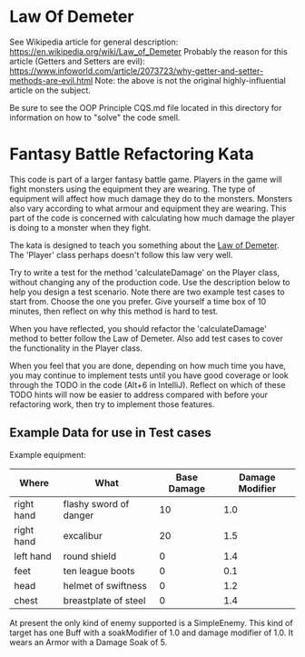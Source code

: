 ﻿Law Of Demeter
===============================
See Wikipedia article for general description: https://en.wikipedia.org/wiki/Law_of_Demeter
Probably the reason for this article (Getters and Setters are evil): https://www.infoworld.com/article/2073723/why-getter-and-setter-methods-are-evil.html
Note: the above is not the original highly-influential article on the subject.

Be sure to see the OOP Principle CQS.md file located in this directory for information on how to "solve" the code smell.

Fantasy Battle Refactoring Kata
===============================

This code is part of a larger fantasy battle game. Players in the game will fight monsters using the equipment they are wearing. The type of equipment will affect how much damage they do to the monsters. Monsters also vary according to what armour and equipment they are wearing. This part of the code is concerned with calculating how much damage the player is doing to a monster when they fight.

The kata is designed to teach you something about the [Law of Demeter](https://en.wikipedia.org/wiki/Law_of_Demeter). The 'Player' class perhaps doesn't follow this law very well.

Try to write a test for the method 'calculateDamage' on the Player class, without changing any of the production code. Use the description below to help you design a test scenario. Note there are two example test cases to start from. Choose the one you prefer. Give yourself a time box of 10 minutes, then reflect on why this method is hard to test.

When you have reflected, you should refactor the 'calculateDamage' method to better follow the Law of Demeter. Also add test cases to cover the functionality in the Player class.

When you feel that you are done, depending on how much time you have, you may continue to implement tests until you have good coverage or look through the TODO in the code (Alt+6 in IntelliJ). Reflect on which of these TODO hints will now be easier to address compared with before your refactoring work, then try to implement those features.

Example Data for use in Test cases
----------------------------------

Example equipment:

| Where     | What            | Base Damage | Damage Modifier |
|-----------|-----------------|-------------|-----------------|
| right hand|  flashy sword of danger | 10  | 1.0             |
| right hand|  excalibur              | 20  | 1.5             |
| left hand |  round shield           |  0  | 1.4             |
| feet      |  ten league boots       |  0  | 0.1             |
| head      |  helmet of swiftness    |  0  | 1.2             |
| chest     |  breastplate of steel   |  0  | 1.4             |

At present the only kind of enemy supported is a SimpleEnemy. This kind of target has one Buff with a soakModifier of 1.0 and damage modifier of 1.0. It wears an Armor with a Damage Soak of 5.